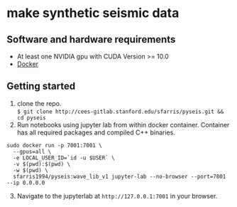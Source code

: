 # make synthetic seismic data 

## Software and hardware requirements
* At least one NVIDIA gpu with CUDA Version >= 10.0
* [Docker](https://docs.docker.com/engine/install/)
## Getting started
1. clone the repo.<br>
  `$ git clone http://cees-gitlab.stanford.edu/sfarris/pyseis.git && cd pyseis`
2. Run notebooks using jupyter lab from within docker container. Container has all required packages and compiled C++ binaries.
```console
sudo docker run -p 7001:7001 \
  --gpus=all \
  -e LOCAL_USER_ID=`id -u $USER` \
  -v $(pwd):$(pwd) \
  -w $(pwd) \
  sfarris1994/pyseis:wave_lib_v1 jupyter-lab --no-browser --port=7001 --ip 0.0.0.0
```
3. Navigate to the jupyterlab at `http://127.0.0.1:7001` in your browser.

